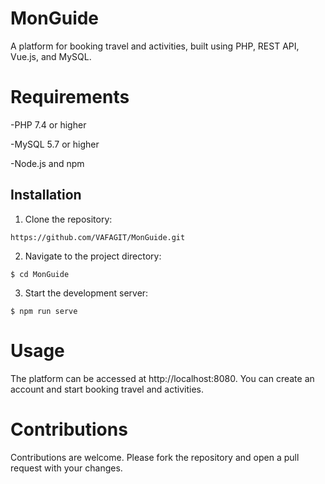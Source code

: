 # MonGuide
  A platform for booking travel and activities, built using PHP, REST API, Vue.js, and MySQL.


# Requirements

  -PHP 7.4 or higher

  -MySQL 5.7 or higher

  -Node.js and npm

## Installation

  1. Clone the repository:

    https://github.com/VAFAGIT/MonGuide.git
    
  2. Navigate to the project directory:
 ```
 $ cd MonGuide
 ```
  3. Start the development server:
 ```
$ npm run serve
```

# Usage
The platform can be accessed at http://localhost:8080. 
You can create an account and start booking travel and activities.

# Contributions
Contributions are welcome. Please fork the repository and open a pull request with your changes.
